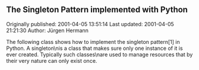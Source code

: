 ## The Singleton Pattern implemented with Python 
Originally published: 2001-04-05 13:51:14 
Last updated: 2001-04-05 21:21:30 
Author: Jürgen Hermann 
 
The following class shows how to implement the singleton pattern[1] in Python. A singleton\nis a class that makes sure only one instance of it is ever created. Typically such classes\nare used to manage resources that by their very nature can only exist once.